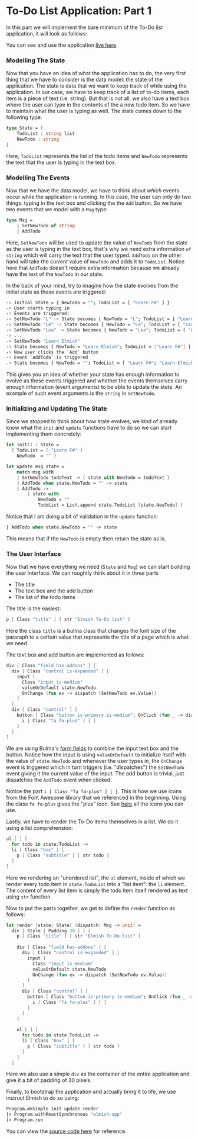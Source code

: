 # To-Do List Application: Part 1

In this part we will implement the bare minimum of the To-Do list application, it will look as follows:

<div style="width:100%">
  <div style="margin: 0 auto; width:65%;"> 
    <resolved-image source="/images/elm/todo-part1.gif" />      
  </div>
</div>

You can see and use the application [live here](https://zaid-ajaj.github.io/elmish-todo-part1/).

### Modelling The State

Now that you have an idea of what the application has to do, the very first thing that we have to consider is the data model: the state of the application. The state is data that we want to keep track of while using the application. In our case, we have to keep track of a list of to-do items, each item is a piece of text (i.e. string). But that is not all, we also have a text box where the user can type in the contents of the a new todo item. So we have to maintain what the user is typing as well. The state comes down to the following type:
```fsharp
type State = { 
    TodoList : string list 
    NewTodo : string
}
``` 
Here, `TodoList` represents the list of the todo items and `NewTodo` represents the text that the user is typing in the text box. 

### Modelling The Events

Now that we have the data model, we have to think about *which* events occur while the application is running. In this case, the user can only do two things: typing in the text box and clicking the the `Add` button. So we have two events that we model with a `Msg` type:
```fsharp
type Msg = 
    | SetNewTodo of string
    | AddTodo
```
Here, `SetNewTodo` will be used to update the value of `NewTodo` from the state as the user is typing in the text box, that's why we need extra information `of string` which will carry the text that the user typed. `AddTodo` on the other hand will take the *current* value of `NewTodo` and adds it to `TodoList`. Notice here that `AddTodo` doesn't require extra information because we already have the text of the `NewTodo` in our state.

In the back of your mind, try to imagine how the state evolves from the initial state as these events are triggered: 
```bash
-> Initial State = { NewTodo = ""; TodoList = [ "Learn F#" ] }
-> User starts typing in
-> Events are triggered:
-> SetNewTodo "L" -> State becomes { NewTodo = "L"; TodoList = [ "Learn F#" ] }
-> SetNewTodo "Le" -> State becomes { NewTodo = "Le"; TodoList = [ "Learn F#" ] }
-> SetNewTodo "Lea" -> State becomes { NewTodo = "Lea"; TodoList = [ "Learn F#" ] }
-> ...
-> SetNewTodo "Learn Elmish" 
-> State becomes { NewTodo = "Learn Elmish"; TodoList = ["Learn F#"] }
-> Now user clicks the `Add` button
-> Event `AddTodo` is triggered 
-> State becomes { NewTodo = ""; TodoList = [ "Learn F#"; "Learn Elmish" ] }
```
This gives you an idea of whether your state has enough information to evolve as these events triggered and whether the events themselves carry enough information (event arguments) to be able to update the state. An example of such event arguments is the `string` in `SetNewTodo`. 

### Initializing and Updating The State

Since we stopped to think about how state evolves, we kind of already know what the `init` and `update` functions have to do so we can start implementing them concretely:
```fsharp
let init() : State = 
  { TodoList = [ "Learn F#" ] 
    NewTodo  = "" }

let update msg state = 
    match msg with 
    | SetNewTodo todoText -> { state with NewTodo = todoText }
    | AddTodo when state.NewTodo = "" -> state
    | AddTodo ->
        { state with
            NewTodo = "" 
            TodoList = List.append state.TodoList [state.NewTodo] }
```
Notice that I am doing a bit of validation in the `update` function:
```fsharp
| AddTodo when state.NewTodo = "" -> state
```
This means that if the `NewTodo` is empty then return the state as is.

### The User Interface

Now that we have everything we need (`State` and `Msg`) we can start building the user interface. We can roughtly think about it in three parts
 - The title 
 - The text box and the add button
 - The list of the todo items

The title is the easiest:
```fsharp
p [ Class "title" ] [ str "Elmish To-Do list" ]
```
Here the class `title` is a bulma class that changes the font size of the pararaph to a certain value that represents the title of a page which is what we need.

The text box and add button are implemented as follows:
```fsharp {highlight: [ '3-7', '10-12' ]}
div [ Class "field has-addons" ] [
  div [ Class "control is-expanded" ] [ 
    input [ 
      Class "input is-medium"
      valueOrDefault state.NewTodo
      OnChange (fun ev -> dispatch (SetNewTodo ev.Value)) 
    ]
  ] 
  div [ Class "control" ] [ 
    button [ Class "button is-primary is-medium"; OnClick (fun _ -> dispatch AddNewTodo) ] [ 
      i [ Class "fa fa-plus" ] [ ]
    ]
  ] 
] 
```
We are using Bulma's [form fields](https://bulma.io/documentation/form/general/#form-addons) to combine the input text box and the button. Notice how the input is using `valueOrDefault` to initialize itself with the value of `state.NewTodo` and whenever the user types in, the `OnChange` event is triggered which in turn triggers (i.e. "dispatches") the `SetNewTodo` event giving it the current value of the input. The add button is trivial, just dispatches the `AddTodo` event when clicked. 

Notice the part `i [ Class "fa fa-plus" ] [ ]`. This is how we use icons from the Font Awesome library that we referenced in the beginning. Using the class `fa fa-plus` gives the "plus" icon. See [here](https://fontawesome.com/icons?d=gallery) all the icons you can use.

Lastly, we have to render the To-Do items themselves in a list. We do it using a list comprehension:
```fsharp
ul [ ] [ 
  for todo in state.TodoList -> 
  li [ Class "box" ] [ 
    p [ Class "subtitle" ] [ str todo ] 
  ]  
]
```
Here we rendering an "unordered list", the `ul` element, inside of which we render every todo item in `state.TodoList` into a "list item": the `li` element. The content of every list item is simply the todo item itself rendered as text using `str` function.

Now to put the parts together, we get to define the `render` function as follows:
```fsharp
let render (state: State) (dispatch: Msg -> unit) =
  div [ Style [ Padding 30 ] ] [
    p [ Class "title" ] [ str "Elmish To-Do list" ]
    
    div [ Class "field has-addons" ] [
      div [ Class "control is-expanded" ] [ 
        input [ 
          Class "input is-medium"
          valueOrDefault state.NewTodo
          OnChange (fun ev -> dispatch (SetNewTodo ev.Value)) 
        ]
      ] 
      div [ Class "control" ] [ 
        button [ Class "button is-primary is-medium"; OnClick (fun _ -> dispatch AddTodo) ] [ 
          i [ Class "fa fa-plus" ] [ ]
        ]
      ] 
    ] 
    
    ul [ ] [ 
      for todo in state.TodoList -> 
      li [ Class "box" ] [ 
        p [ Class "subtitle" ] [ str todo ] 
      ]  
    ]
  ]
```
Here we also use a simple `div` as the container of the entire application and give it a bit of padding of 30 pixels. 

Finally, to bootstrap the application and actually bring it to life, we use instruct Elmish to do so using:
```fsharp
Program.mkSimple init update render
|> Program.withReactSynchronous "elmish-app"
|> Program.run
```

You can view the [source code here](https://github.com/Zaid-Ajaj/elmish-todo-part1) for reference. 